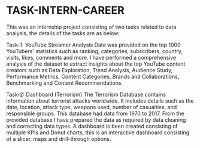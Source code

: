 # TASK-INTERN-CAREER
This was an internship project consisting of two tasks related to data analysis, the details of the tasks are as below:

Task-1: YouTube Streamer Analysis
Data was provided on the top 1000 YouTubers' statistics such as ranking, categories, subscribers, country, visits, likes, comments and more.
I have performed a comprehensive analysis of the dataset to extract insights about the top YouTube content creators such as Data Exploration, Trend Analysis, Audience Study, Performance Metrics, Content Categories, Brands and Collaborations, Benchmarking and Content Recommendations.

Task-2: Dashboard (Terrorism)
The Terrorism Database contains information about terrorist attacks worldwide. It includes details such as the date, location, attack type, weapons used, number of casualties, and responsible groups. This database had data from 1970 to 2017.
From the provided database I have prepared the data as required by data cleaning and correcting data types. A dashboard is been created consisting of multiple KPIs and Donut charts, this is an interactive dashboard consisting of a slicer, maps and drill-through options.
